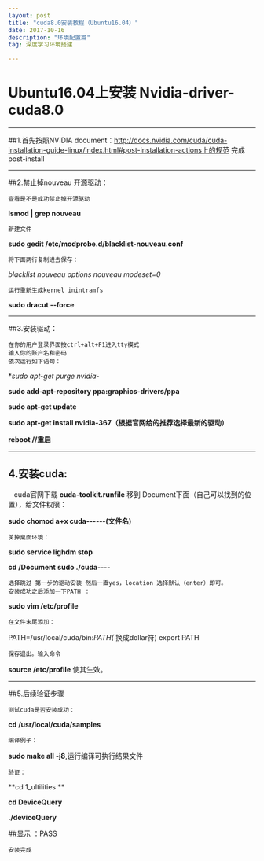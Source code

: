 ```yaml
---
layout: post
title: "cuda8.0安装教程（Ubuntu16.04）"
date: 2017-10-16 
description: "环境配置篇"
tag: 深度学习环境搭建

---  
```


# Ubuntu16.04上安装 Nvidia-driver-cuda8.0


----------


##1.首先按照NVIDIA document：http://docs.nvidia.com/cuda/cuda-installation-guide-linux/index.html#post-installation-actions上的规范 完成post-install


----------
##2.禁止掉nouveau 开源驱动：

    查看是不是成功禁止掉开源驱动
    
**lsmod | grep nouveau**

    新建文件

**sudo gedit /etc/modprobe.d/blacklist-nouveau.conf**

    将下面两行复制进去保存：

*blacklist nouveau
options nouveau modeset=0*

    运行重新生成kernel inintramfs

**sudo dracut --force**

---------
##3.安装驱动：

    在你的用户登录界面按ctrl+alt+F1进入tty模式
    输入你的账户名和密码
    依次运行如下语句：

**sudo apt-get purge nvidia-*

**sudo add-apt-repository ppa:graphics-drivers/ppa**

**sudo apt-get update**

**sudo apt-get install nvidia-367（根据官网给的推荐选择最新的驱动）**

**reboot //重启**


----------

## 4.安装cuda:

    cuda官网下载 **cuda-toolkit.runfile**
    移到 Document下面（自己可以找到的位置），给文件权限：

**sudo chomod a+x cuda------(文件名)**

    关掉桌面环境：

**sudo service lighdm stop**

**cd /Document**
**sudo ./cuda----**

    选择跳过 第一步的驱动安装 然后一直yes，location 选择默认（enter）即可。
    安装成功之后添加一下PATH ：

**sudo vim /etc/profile**

    在文件末尾添加：

PATH=/usr/local/cuda/bin:*PATH(* 换成dollar符)
export PATH

    保存退出。输入命令

**source /etc/profile**
使其生效。


----------
##5.后续验证步骤

    测试cuda是否安装成功：

**cd /usr/local/cuda/samples**

    编译例子：

**sudo make all -j8**,运行编译可执行结果文件

    验证：

**cd 1_ultilities **

**cd DeviceQuery**

**./deviceQuery**

##显示 ：PASS

    安装完成



